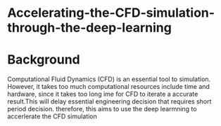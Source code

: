 # Accelerating-the-CFD-simulation-through-the-deep-learning
# Background 
Computational Fluid Dynamics (CFD) is an essential tool to simulation. However, it takes too much computational resources include time and hardware, since it takes too long ime for CFD to iterate a accurate result.This will delay essential engineering decision that requires short period decision. therefore, this aims to use the deep learmning to accerlerate the CFD simulation   
